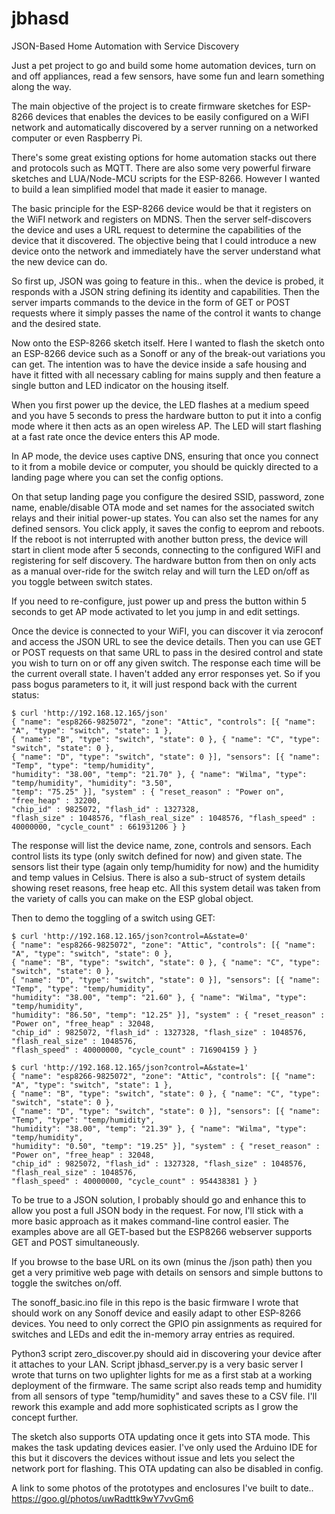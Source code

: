 # jbhasd
JSON-Based Home Automation with Service Discovery

Just a pet project to go and build some home automation devices, turn on and off appliances, read a few sensors, have some fun and learn something along the way. 

The main objective of the project is to create firmware sketches for ESP-8266 devices that enables the devices to be easily configured on a WiFI network and automatically discovered by a server running on a networked computer or even Raspberry Pi.

There's some great existing options for home automation stacks out there and protocols such as MQTT. There are also some very powerful firware sketches and LUA/Node-MCU scripts for the ESP-8266. However I wanted to build a lean simplified model that made it easier to manage.

The basic principle for the ESP-8266 device would be that it registers on the WiFI network and registers on MDNS. Then the server self-discovers the device and uses a URL request to determine the capabilities of the device that it discovered. The objective being that I could introduce a new device onto the network and immediately have the server understand what the new device can do. 

So first up, JSON was going to feature in this.. when the device is probed, it responds with a JSON string defining its identity and capabilities. Then the server imparts commands to the device in the form of GET or POST requests where it simply passes the name of the control it wants to change and the desired state.

Now onto the ESP-8266 sketch itself. Here I wanted to flash the sketch onto an ESP-8266 device such as a Sonoff or any of the break-out variations you can get. The intention was to have the device inside a safe housing and have it fitted with all necessary cabling for mains supply and then feature a single button and LED indicator on the housing itself.

When you first power up the device, the LED flashes at a medium speed and you have 5 seconds to press the hardware button to put it into a config mode where it then acts as an open wireless AP. The LED will start flashing at a fast rate once the device enters this AP mode.

In AP mode, the device uses captive DNS, ensuring that once you connect to it from a mobile device or computer, you should be quickly directed to a landing page where you can set the config options. 

On that setup landing page you configure the desired SSID, password, zone name, enable/disable OTA mode and set names for the associated switch relays and their initial power-up states. You can also set the names for any defined sensors. You click apply, it saves the config to eeprom and reboots. If the reboot is not interrupted with another button press, the device will start in client mode after 5 seconds, connecting to the configured WiFI and registering for self discovery. The hardware button from then on only acts as a manual over-ride for the switch relay and will turn the LED on/off as you toggle between switch states.

If you need to re-configure, just power up and press the button within 5 seconds to get AP mode activated to let you jump in and edit settings. 

Once the device is connected to your WiFI, you can discover it via zeroconf and access the JSON URL to see the device details. Then you can use GET or POST requests on that same URL to pass in the desired control and state you wish to turn on or off any given switch. The response each time will be the current overall state. I haven't added any error responses yet. So if you pass bogus parameters to it, it will just respond back with the current status:

```
$ curl 'http://192.168.12.165/json'
{ "name": "esp8266-9825072", "zone": "Attic", "controls": [{ "name": "A", "type": "switch", "state": 1 }, 
{ "name": "B", "type": "switch", "state": 0 }, { "name": "C", "type": "switch", "state": 0 }, 
{ "name": "D", "type": "switch", "state": 0 }], "sensors": [{ "name": "Temp", "type": "temp/humidity", 
"humidity": "38.00", "temp": "21.70" }, { "name": "Wilma", "type": "temp/humidity", "humidity": "3.50", 
"temp": "75.25" }], "system" : { "reset_reason" : "Power on", "free_heap" : 32200, 
"chip_id" : 9825072, "flash_id" : 1327328, 
"flash_size" : 1048576, "flash_real_size" : 1048576, "flash_speed" : 40000000, "cycle_count" : 661931206 } }
```
The response will list the device name, zone, controls and sensors. Each control lists its type (only switch defined for now) and given state. The sensors list their type (again only temp/humidity for now) and the humidity and temp values in Celsius. There is also a sub-struct of system details showing reset reasons, free heap etc. All this system detail was taken from the variety of calls you can make on the ESP global object. 

Then to demo the toggling of a switch using GET:
```
$ curl 'http://192.168.12.165/json?control=A&state=0'
{ "name": "esp8266-9825072", "zone": "Attic", "controls": [{ "name": "A", "type": "switch", "state": 0 }, 
{ "name": "B", "type": "switch", "state": 0 }, { "name": "C", "type": "switch", "state": 0 }, 
{ "name": "D", "type": "switch", "state": 0 }], "sensors": [{ "name": "Temp", "type": "temp/humidity", 
"humidity": "38.00", "temp": "21.60" }, { "name": "Wilma", "type": "temp/humidity", 
"humidity": "86.50", "temp": "12.25" }], "system" : { "reset_reason" : "Power on", "free_heap" : 32048, 
"chip_id" : 9825072, "flash_id" : 1327328, "flash_size" : 1048576, "flash_real_size" : 1048576, 
"flash_speed" : 40000000, "cycle_count" : 716904159 } }

$ curl 'http://192.168.12.165/json?control=A&state=1'
{ "name": "esp8266-9825072", "zone": "Attic", "controls": [{ "name": "A", "type": "switch", "state": 1 }, 
{ "name": "B", "type": "switch", "state": 0 }, { "name": "C", "type": "switch", "state": 0 }, 
{ "name": "D", "type": "switch", "state": 0 }], "sensors": [{ "name": "Temp", "type": "temp/humidity", 
"humidity": "38.00", "temp": "21.39" }, { "name": "Wilma", "type": "temp/humidity", 
"humidity": "0.50", "temp": "19.25" }], "system" : { "reset_reason" : "Power on", "free_heap" : 32048, 
"chip_id" : 9825072, "flash_id" : 1327328, "flash_size" : 1048576, "flash_real_size" : 1048576, 
"flash_speed" : 40000000, "cycle_count" : 954438381 } }
```
To be true to a JSON solution, I probably should go and enhance this to allow you post a full JSON body in the request. For now, I'll stick with a more basic approach as it makes command-line control easier. The examples above are all GET-based but the ESP8266 webserver supports GET and POST simultaneously.

If you browse to the base URL on its own (minus the /json path) then you get a very primitive web page with details on sensors and simple buttons to toggle the switches on/off.

The sonoff_basic.ino file in this repo is the basic firmware I wrote that should work on any Sonoff device and easily adapt to other ESP-8266 devices. You need to only correct the GPIO pin assignments as required for switches and LEDs and edit the in-memory array entries as required.

Python3 script zero_discover.py should aid in discovering your device after it attaches to your LAN. Script jbhasd_server.py is a very basic server I wrote that turns on two uplighter lights for me as a first stab at a working deployment of the firmware. The same script also reads temp and humidity from all sensors of type "temp/humidity" and saves these to a CSV file. I'll rework this example and add more sophisticated scripts as I grow the concept further.

The sketch also supports OTA updating once it gets into STA mode. This makes the task updating devices easier. I've only used the Arduino IDE for this but it discovers the devices without issue and lets you select the network port for flashing. This OTA updating can also be disabled in config.

A link to some photos of the prototypes and enclosures I've built to date..
https://goo.gl/photos/uwRadttk9wY7vvGm6
